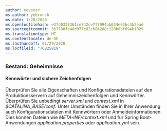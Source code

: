 ```yaml
---
author: yevster
ms.author: yebronsh
ms.date: 1/20/2020
ms.openlocfilehash: e37d0337361ce742ce7f7994ab634e63bc4b2ead
ms.sourcegitcommit: 367780fe48d977c82cb84208c128b0bf694b1029
ms.translationtype: HT
ms.contentlocale: de-DE
ms.lasthandoff: 01/29/2020
ms.locfileid: "76825819"
---
```

### <a name="inventory-secrets"></a>Bestand: Geheimnisse

#### <a name="passwords-and-secure-strings"></a>Kennwörter und sichere Zeichenfolgen

Überprüfen Sie alle Eigenschaften und Konfigurationsdateien auf den Produktionsservern auf Geheimniszeichenfolgen und Kennwörter. Überprüfen Sie unbedingt *server.xml* und *context.xml* in *$CATALINA_BASE/conf*. Unter Umständen finden Sie in Ihrer Anwendung auch Konfigurationsdateien mit Kennwörtern oder Anmeldeinformationen. Dies können Dateien wie *META-INF/context.xml* und für Spring Boot-Anwendungen *application.properties* oder *application.yml* sein.
